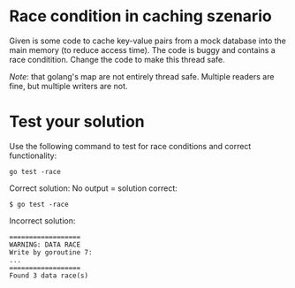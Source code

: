 # Race condition in caching szenario

Given is some code to cache key-value pairs from a mock database into
the main memory (to reduce access time). The code is buggy and
contains a race conditition. Change the code to make this thread safe.

_Note_: that golang's map are not entirely thread safe. Multiple readers
are fine, but multiple writers are not.

# Test your solution

Use the following command to test for race conditions and correct functionality:

```
go test -race
```

Correct solution:
No output = solution correct:

```
$ go test -race
```

Incorrect solution:

```
==================
WARNING: DATA RACE
Write by goroutine 7:
...
==================
Found 3 data race(s)
```
